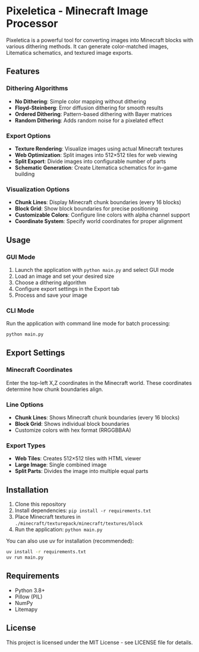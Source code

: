 # Pixeletica - Minecraft Image Processor

Pixeletica is a powerful tool for converting images into Minecraft blocks with various dithering methods. It can generate color-matched images, Litematica schematics, and textured image exports.

## Features

### Dithering Algorithms

- **No Dithering**: Simple color mapping without dithering
- **Floyd-Steinberg**: Error diffusion dithering for smooth results
- **Ordered Dithering**: Pattern-based dithering with Bayer matrices
- **Random Dithering**: Adds random noise for a pixelated effect

### Export Options

- **Texture Rendering**: Visualize images using actual Minecraft textures
- **Web Optimization**: Split images into 512×512 tiles for web viewing
- **Split Export**: Divide images into configurable number of parts
- **Schematic Generation**: Create Litematica schematics for in-game building

### Visualization Options

- **Chunk Lines**: Display Minecraft chunk boundaries (every 16 blocks)
- **Block Grid**: Show block boundaries for precise positioning
- **Customizable Colors**: Configure line colors with alpha channel support
- **Coordinate System**: Specify world coordinates for proper alignment

## Usage

### GUI Mode

1. Launch the application with `python main.py` and select GUI mode
2. Load an image and set your desired size
3. Choose a dithering algorithm
4. Configure export settings in the Export tab
5. Process and save your image

### CLI Mode

Run the application with command line mode for batch processing:

```bash
python main.py
```

## Export Settings

### Minecraft Coordinates

Enter the top-left X,Z coordinates in the Minecraft world. These coordinates determine how chunk boundaries align.

### Line Options

- **Chunk Lines**: Shows Minecraft chunk boundaries (every 16 blocks)
- **Block Grid**: Shows individual block boundaries
- Customize colors with hex format (RRGGBBAA)

### Export Types

- **Web Tiles**: Creates 512×512 tiles with HTML viewer
- **Large Image**: Single combined image
- **Split Parts**: Divides the image into multiple equal parts

## Installation

1. Clone this repository
2. Install dependencies: `pip install -r requirements.txt`
3. Place Minecraft textures in `./minecraft/texturepack/minecraft/textures/block`
4. Run the application: `python main.py`

You can also use uv for installation (recommended):

```bash
uv install -r requirements.txt
uv run main.py
```

## Requirements

- Python 3.8+
- Pillow (PIL)
- NumPy
- Litemapy

## License

This project is licensed under the MIT License - see LICENSE file for details.
